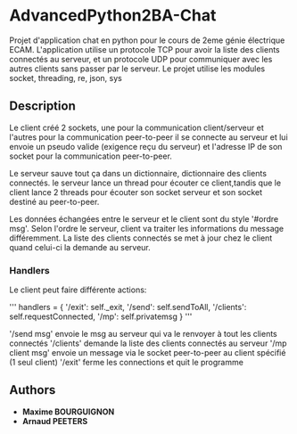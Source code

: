 # AdvancedPython2BA-Chat

Projet d'application chat en python pour le cours de 2eme génie électrique ECAM.
L'application utilise un protocole TCP pour avoir la liste des clients connectés au serveur, et un protocole
UDP pour communiquer avec les autres clients sans passer par le serveur.
Le projet utilise les modules socket, threading, re, json, sys

## Description

Le client créé 2 sockets, une pour la communication client/serveur et l'autres pour la communication peer-to-peer
il se connecte au serveur et lui envoie un pseudo valide (exigence reçu du serveur) et l'adresse IP de son socket
pour la communication peer-to-peer.

Le serveur sauve tout ça dans un dictionnaire, dictionnaire des clients connectés.
le serveur lance un thread pour écouter ce client,tandis que le client lance 2 threads
pour écouter son socket serveur et son socket destiné au peer-to-peer.

Les données échangées entre le serveur et le client sont du style '#ordre msg'. Selon l'ordre le serveur,
client va traiter les informations du message différemment.
La liste des clients connectés se met à jour chez le client quand celui-ci la demande au serveur.

### Handlers

Le client peut faire différente actions:

'''
    handlers = {
            '/exit': self._exit,
            '/send': self.sendToAll,
            '/clients': self.requestConnected,
            '/mp': self.privatemsg
        }
'''

'/send msg' envoie le msg au serveur qui va le renvoyer à tout les clients connectés
'/clients' demande la liste des clients connectés au serveur
'/mp client msg' envoie un message via le socket peer-to-peer au client spécifié (1 seul client)
'/exit' ferme les connections et quit le programme

## Authors

* **Maxime BOURGUIGNON**
* **Arnaud PEETERS**